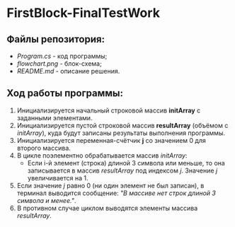 # FirstBlock-FinalTestWork

## Файлы репозитория:
* *Program.cs* - код программы;
* *flowchart.png* - блок-схема;
* *README.md* - описание решения.

## Ход работы программы:
1. Инициализируется начальный строковой массив **initArray** с заданными элементами.
2. Инициализируется пустой строковой массив **resultArray** (объёмом с *initArray*), куда будут записаны результаты выполнения программы.
3. Инициализируется переменная-счётчик **j** со значением 0 для второго массива.
4. В цикле поэлементно обрабатывается массив *initArray*:
    * Если i-й элемент (строка) длиной 3 символа или меньше, то она записывается в массив *resultArray* под индексом *j*. Значение *j* увеличивается на 1.
5. Если значение *j* равно 0 (ни один элемент не был записан), в терминал выводится сообщение: *"В массиве нет строк длиной 3 символа и менее."*.
6. В противном случае циклом выводятся элементы массива *resultArray*.
